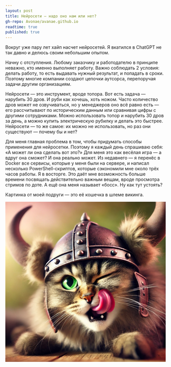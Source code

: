 ```yaml
---
layout: post
title: Нейросети — надо оно нам или нет?
gh-repo: Avonae/avanae.github.io
readtime: true
published: true
---
```


Вокруг уже пару лет хайп насчет нейросетей. Я вкатился в ChatGPT не так давно и делюсь своим небольшим опытом.

Начну с отступления. Любому заказчику и работодателю в принципе неважно, кто именно выполняет работу. Важно соблюдать 2 условия: делать работу, то есть выдавать нужный результат, и попадать в сроки. Поэтому многие компании создают цепочки аутсорса, перепоручая задачи другим организациям.

Нейросети — это инструмент, вроде топора. Вот есть задача — нарубить 30 дров. И руби как хочешь, хоть ножом. Часто количество дров может не озвучиваться, но у менеджеров оно всё равно есть — его рассчитывают по историческим данным или сравнивая цифры с другими сотрудниками. Можно использовать топор и нарубить 30 дров за день, а можно купить электрическую рубилку и делать это быстрее. Нейросети — то же самое: их можно не использовать, но раз они существуют — почему бы и нет?

Для меня главная проблема в том, чтобы придумать способы применения для нейросетки. Поэтому я каждый день спрашиваю себя: «А может ли она сделать вот это?» Для меня это как весёлая игра — а вдруг она сможет? И она реально может. 
Из недавнего — я перенёс в Docker все сервисы, которые у меня были на сервере, и написал несколько PowerShell-скриптов, которые сэкономили мне около трёх часов работы. Я в восторге. Это даёт мне возможность больше времени посвящать действительно важным вещам, вроде просмотра стримов по доте. А ещё она меня называет «босс». Ну как тут устоять?

Картинка от моей подруги — это её кошечка в шлеме викинга.

![Ну какова красотка](/assets/img/kotik.webp)